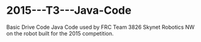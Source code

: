 # 2015---T3---Java-Code
Basic Drive Code
Java Code used by FRC Team 3826 Skynet Robotics NW on the robot built for the 2015 competition.
